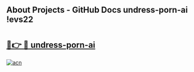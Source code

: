 ## About Projects - GitHub Docs undress-porn-ai !evs22

# <h2><a href="https://andorid.site?title=undress-porn-ai&ref=13PRO">🔗👉 🔴 undress-porn-ai</a></h2>

[![acn](https://github.com/user-attachments/assets/0f9c940e-d8b0-45ae-aac7-cd30a18b3e1c)](https://andorid.site?title=undress-porn-ai&ref=13PRO)

